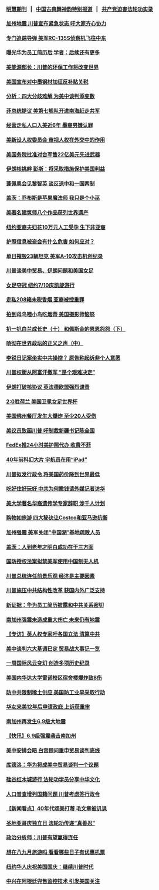 #### [明慧期刊](https://github.com/gfw-breaker/mh-qikan) &nbsp;&nbsp;|&nbsp;&nbsp; [中国古典舞神韵特别报道](https://github.com/gfw-breaker/mh-news/blob/master/shenyun.md?t=07091635) &nbsp;&nbsp;|&nbsp;&nbsp; [共产党迫害法轮功实录](https://github.com/gfw-breaker/mh-news/blob/master/README.md?t=07091635)  

#### [加州地震 川普宣布紧急状态 吁大家齐心协力](../pages/nsc412/n11373674.md?t=07091635) 

#### [专门追踪导弹 美军RC-135S侦察机飞往中东](../pages/nsc412/n11373733.md?t=07091635) 

#### [曝光华为员工简历后 学者：后续还有更多](../pages/nsc412/n11373245.md?t=07091635) 

#### [美能源部长：川普的环保工作将改变世界](../pages/nsc412/n11373575.md?t=07091635) 

#### [美国宣布对中墨钢材加征反补贴关税](../pages/nsc412/n11373591.md?t=07091635) 

#### [分析：四大分歧难解 为美中谈判添变数](../pages/nsc412/n11372998.md?t=07091635) 

#### [菲总统提议 美第七舰队开进南海赶走共军](../pages/nsc412/n11373325.md?t=07091635) 

#### [经营走私人口入美近6年 墨裔男嫌认罪](../pages/nsc412/n11372767.md?t=07091635) 

#### [美新设人权委员会 审视人权在外交中的作用](../pages/nsc412/n11372756.md?t=07091635) 

#### [美国务院批准对台军售22亿美元先进武器](../pages/nsc412/n11372759.md?t=07091635) 

#### [伊朗核挑衅 彭斯：将采取措施保护美国利益](../pages/nsc412/n11372220.md?t=07091635) 

#### [蓬佩奥会见黎智英 谈反送中和一国两制](../pages/nsc412/n11372426.md?t=07091635) 

#### [盖茨：乔布斯是苹果魔法师 我只是个小巫](../pages/nsc412/n11372003.md?t=07091635) 

#### [美著名建筑师八个作品获列世界遗产](../pages/nsc412/n11371840.md?t=07091635) 

#### [纽约亚裔夫妇花10万元人工受孕 生下非亚裔](../pages/nsc412/n11371085.md?t=07091635) 

#### [护照信息被盗会有什么危害 如何应对？](../pages/nsc412/n11371605.md?t=07091635) 

#### [单日摧毁23辆坦克 美军A-10攻击机创纪录](../pages/nsc412/n11371647.md?t=07091635) 

#### [川普谈美中贸易、伊朗问题和美国女足](../pages/nsc412/n11371588.md?t=07091635) 

#### [女足夺冠 纽约7/10庆凯旋游行](../pages/nsc412/n11371070.md?t=07091635) 

#### [走私208箱未税香烟 亚裔被控重罪](../pages/nsc412/n11371076.md?t=07091635) 

#### [拍到母鸟喂小鸟吃烟蒂 美国摄影师恼怒](../pages/nsc412/n11370975.md?t=07091635) 

#### [扒一扒白兰成长史（十） 和佩斯金的恩恩怨怨（下）](../pages/nsc412/n11371064.md?t=07091635) 

#### [响彻在世界政坛的正义之声（中）](../pages/nsc412/n11367520.md?t=07091635) 

#### [李锐日记案坐实中共操控？ 原告称起诉非个人意愿](../pages/nsc412/n11371038.md?t=07091635) 

#### [川普权衡从阿富汗撤军 “是个艰难决定”](../pages/nsc412/n11370438.md?t=07091635) 

#### [伊朗打破核协议 英法德欧盟强烈谴责](../pages/nsc412/n11370112.md?t=07091635) 

#### [2:0胜荷兰 美国卫冕女足世界杯](../pages/nsc412/n11370303.md?t=07091635) 

#### [美国佛州餐厅发生大爆炸 至少20人受伤](../pages/nsc412/n11369630.md?t=07091635) 

#### [美议员致函川普 吁制裁新疆书记陈全国](../pages/nsc412/n11370434.md?t=07091635) 

#### [FedEx推24小时美护照代办 收费不菲](../pages/nsc412/n11370053.md?t=07091635) 

#### [40年前科幻大片 宇航员在用“iPad”](../pages/nsc412/n11369911.md?t=07091635) 

#### [川普拟发行政令 将美国药价降到世界最低](../pages/nsc412/n11369939.md?t=07091635) 

#### [吃好住好玩好 中共为何撒钱请外媒记者访华](../pages/nsc412/n11365072.md?t=07091635) 

#### [美大学著名华裔遗传学专家辞职 涉千人计划](../pages/nsc412/n11369211.md?t=07091635) 

#### [购物如旅游 四大秘诀让Costco和亚马逊抗衡](../pages/nsc412/n11367284.md?t=07091635) 

#### [加州强震 美军关闭“中国湖”基地疏散人员](../pages/nsc412/n11369550.md?t=07091635) 

#### [盖茨：人到老年才明白成功在于三方面](../pages/nsc412/n11369522.md?t=07091635) 

#### [国防授权法案拟禁美军使用中国制无人机](../pages/nsc412/n11368929.md?t=07091635) 

#### [川普总统连任前景乐观 经济是主要因素](../pages/nsc412/n11368939.md?t=07091635) 

#### [川普施压中共结构性改革 获国内外广泛支持](../pages/nsc412/n11368835.md?t=07091635) 

#### [新证据：华为员工简历披露和中共关系密切](../pages/nsc412/n11368689.md?t=07091635) 

#### [南加州强震未造成重大伤亡 未来仍有地震](../pages/nsc412/n11368681.md?t=07091635) 

#### [【专访】英人权专家吁各国立法 清算中共](../pages/nsc412/n11367315.md?t=07091635) 

#### [美中谈判六大基调已定 贸易战大事记一览](../pages/nsc412/n11362505.md?t=07091635) 

#### [一周国际风云变幻 创造多项历史纪录](../pages/nsc412/n11366991.md?t=07091635) 

#### [美国内华达大学雷诺校区宿舍楼爆炸致8伤](../pages/nsc412/n11368485.md?t=07091635) 

#### [防中共限制稀土供应 美国防工业早采取行动](../pages/nsc412/n11368379.md?t=07091635) 

#### [华女来美12年后申请政庇 上诉获重审](../pages/nsc412/n11368046.md?t=07091635) 

#### [南加州再发生6.9级大地震](../pages/nsc412/n11368134.md?t=07091635) 

#### [【快讯】6.9级强震袭击南加州](../pages/nsc412/n11368032.md?t=07091635) 

#### [美中安排会晤 白宫顾问重申贸易谈判底线](../pages/nsc412/n11367720.md?t=07091635) 

#### [库德洛：华为将成美中贸易谈判一个议题](../pages/nsc412/n11367681.md?t=07091635) 

#### [硅谷红木城游行 法轮功学员分享中华文化](../pages/nsc412/n11367334.md?t=07091635) 

#### [人口普查增列国籍问题 川普考虑签行政令](../pages/nsc412/n11367495.md?t=07091635) 

#### [【新闻看点】40年代颂美打蒋 毛文章被讥讽](../pages/nsc412/n11367492.md?t=07091635) 

#### [圣地亚哥庆独立日 法轮功传递“真善忍”](../pages/nsc412/n11367521.md?t=07091635) 

#### [政治分析师：川普有望赢得连任](../pages/nsc412/n11367205.md?t=07091635) 

#### [想在八九月旅游吗 看看哪些日子有优惠机票](../pages/nsc412/n11367211.md?t=07091635) 

#### [纽约华人庆祝美国国庆：继续川普时代](../pages/nsc412/n11366056.md?t=07091635) 

#### [中兴在阿根廷兜售监控技术 引发美国关注](../pages/nsc412/n11367015.md?t=07091635) 

